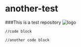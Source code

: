 another-test
============
###This is a test repository
![logo](http://cdn.polarisindustries.com/polaris/vic/2013/images/victory-logo.png)

	//code block

	//another code block
